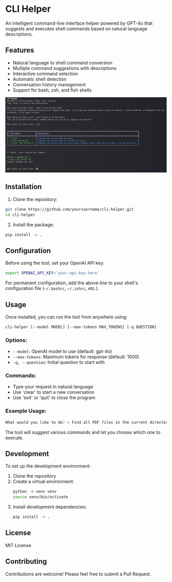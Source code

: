 # CLI Helper

An intelligent command-line interface helper powered by GPT-4o that suggests and executes shell commands based on natural language descriptions.

## Features

- Natural language to shell command conversion
- Multiple command suggestions with descriptions
- Interactive command selection
- Automatic shell detection
- Conversation history management
- Support for bash, zsh, and fish shells

![CLI Helper Demo](docs/assets/images/demo.png)

## Installation

1. Clone the repository:
```bash
git clone https://github.com/yourusername/cli-helper.git
cd cli-helper
```
2. Install the package:
```bash
pip install -e .
```
## Configuration

Before using the tool, set your OpenAI API key:
```bash
export OPENAI_API_KEY='your-api-key-here'
```

For permanent configuration, add the above line to your shell's configuration file (`~/.bashrc`, `~/.zshrc`, etc.).

## Usage

Once installed, you can run the tool from anywhere using:
```bash
cli-helper [--model MODEL] [--max-tokens MAX_TOKENS] [-q QUESTION]
```
### Options:
- `--model`: OpenAI model to use (default: gpt-4o)
- `--max-tokens`: Maximum tokens for response (default: 1000)
- `-q, --question`: Initial question to start with

### Commands:
- Type your request in natural language
- Use 'clear' to start a new conversation
- Use 'exit' or 'quit' to close the program

### Example Usage:
```bash
What would you like to do? > Find all PDF files in the current directory
```
The tool will suggest various commands and let you choose which one to execute.

## Development

To set up the development environment:

1. Clone the repository
2. Create a virtual environment:
   ```bash
   python -m venv venv
   source venv/bin/activate
   ```
3. Install development dependencies:
   ```bash
   pip install -e .
   ```

## License

MIT License

## Contributing

Contributions are welcome! Please feel free to submit a Pull Request.
